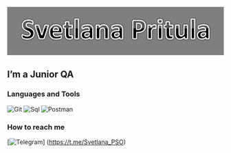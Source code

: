 ![Header](https://github.com/StasikQA/StasikQA/blob/main/assets/header.png)

## I’m a Junior QA
 

### Languages and Tools
![Git](https://img.shields.io/badge/-Git-DB1717?style=for-the-badge&logo=Git&logoColor=110101)
![Sql](https://img.shields.io/badge/-Sql-8FDBD1?style=for-the-badge&logo=mysql&logoColor=00648B)
![Postman](https://img.shields.io/badge/-Postman-FFFFFF?style=for-the-badge&logo=Postman&logoColor=EC7103)

### How to reach me
[![Telegram](https://img.shields.io/badge/-Telegram-03AED9?style=for-the-badge&logo=telegram&logoColor=FFFFFF)]
(https://t.me/Svetlana_PSO)

<!---
StasikQA/StasikQA is a ✨ special ✨ repository because its `README.md` (this file) appears on your GitHub profile.
You can click the Preview link to take a look at your changes.
--->
